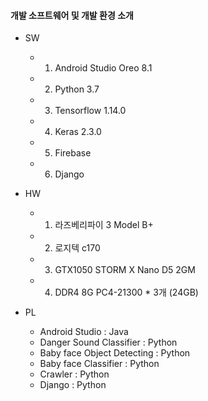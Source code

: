 #### 개발 소프트웨어 및 개발 환경 소개
- SW
  + 1) Android Studio Oreo 8.1
  + 2) Python 3.7
  + 3) Tensorflow 1.14.0
  + 4) Keras 2.3.0
  + 5) Firebase
  + 6) Django
  
- HW
  + 1) 라즈베리파이 3 Model B+
  + 2) 로지텍 c170
  + 3) GTX1050 STORM X Nano D5 2GM
  + 4) DDR4 8G PC4-21300 * 3개 (24GB)

- PL
  + Android Studio : Java
  + Danger Sound Classifier : Python
  + Baby face Object Detecting : Python
  + Baby face Classifier : Python
  + Crawler : Python
  + Django : Python
